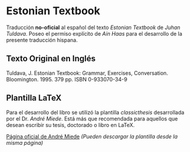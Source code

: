 Estonian Textbook
=================

Traducción **no-oficial** al español del texto *Estonian Textbook* de *Juhan Tuldava*. Poseo el permiso explícito de *Ain Haas* para el desarrollo de la presente traducción hispana.

Texto Original en Inglés
------------------------

Tuldava, J. Estonian Textbook: Grammar, Exercises, Conversation. Bloomington. 1995. 379 pp. ISBN 0-933070-34-9


Plantilla LaTeX
---------------

Para el desarrollo del libro se utilizó la plantilla *classicthesis* desarrollada por el Dr. *André Miede*. Está más que recomendada para aquellos que desean escribir su tesis, doctorado o libro en LaTeX.

[Página oficial de André Miede](http://miede.de/) *(Pueden descargar la plantilla desde la misma página)*
